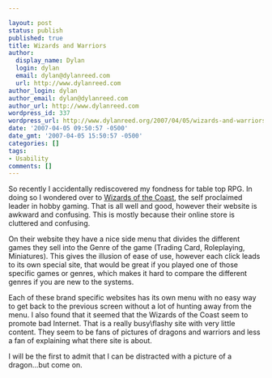 ```yaml
---

layout: post
status: publish
published: true
title: Wizards and Warriors
author:
  display_name: Dylan
  login: dylan
  email: dylan@dylanreed.com
  url: http://www.dylanreed.com
author_login: dylan
author_email: dylan@dylanreed.com
author_url: http://www.dylanreed.com
wordpress_id: 337
wordpress_url: http://www.dylanreed.org/2007/04/05/wizards-and-warriors/
date: '2007-04-05 09:50:57 -0500'
date_gmt: '2007-04-05 15:50:57 -0500'
categories: []
tags:
- Usability
comments: []
---
```


So recently I accidentally rediscovered my fondness for table top RPG. In doing so I wondered over to [Wizards of the Coast][1], the self proclaimed leader in hobby gaming. That is all well and good, however their website is awkward and confusing. This is mostly because their online store is cluttered and confusing.

   [1]: http://www.wizards.com

On their website they have a nice side menu that divides the different games they sell into the Genre of the game (Trading Card, Roleplaying, Miniatures). This gives the illusion of ease of use, however each click leads to its own special site, that would be great if you played one of those specific games or genres, which makes it hard to compare the different genres if you are new to the systems.

Each of these brand specific websites has its own menu with no easy way to get back to the previous screen without a lot of hunting away from the menu. I also found that it seemed that the Wizards of the Coast seem to promote bad Internet. That is a really busy\flashy site with very little content. They seem to be fans of pictures of dragons and warriors and less a fan of explaining what there site is about.

I will be the first to admit that I can be distracted with a picture of a dragon...but come on.
